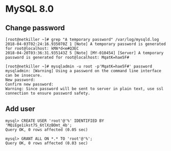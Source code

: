 # MySQL 8.0

## Change password

    [root@netkiller ~]# grep "A temporary password" /var/log/mysqld.log
    2018-04-03T02:24:16.935070Z 1 [Note] A temporary password is generated for root@localhost: kMA*d<e#Q3EC
    2018-04-20T03:36:31.935143Z 5 [Note] [MY-010454] [Server] A temporary password is generated for root@localhost: MqatK=hae5F#

    [root@netkiller ~]# mysqladmin -u root -p'MqatK=hae5F#' password
    mysqladmin: [Warning] Using a password on the command line interface can be insecure.
    New password:
    Confirm new password:
    Warning: Since password will be sent to server in plain text, use ssl connection to ensure password safety.
   
## Add user

    mysql> CREATE USER 'root'@'%' IDENTIFIED BY 'MQiEge1ikst7S_6tlXzBOmt_4b';
    Query OK, 0 rows affected (0.05 sec)

    mysql> GRANT ALL ON *.* TO 'root'@'%';
    Query OK, 0 rows affected (0.03 sec)
